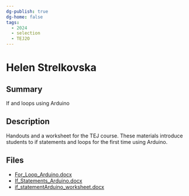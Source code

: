 ```yaml
---
dg-publish: true
dg-home: false
tags:
  - 2024
  - selection
  - TEJ2O
---
```


# Helen Strelkovska

## Summary

If and loops using Arduino

## Description

Handouts and a worksheet for the TEJ course. These materials introduce students to if statements and loops for the first time using Arduino.

## Files

*   [For\_Loop\_Arduino.docx](resources/Helen_Strelkovska/For_Loop_Arduino.docx)
*   [If\_Statements\_Arduino.docx](resources/Helen_Strelkovska/If_Statements_Arduino.docx)
*   [if\_statementArduino\_worksheet.docx](resources/Helen_Strelkovska/if_statementArduino_worksheet.docx)
